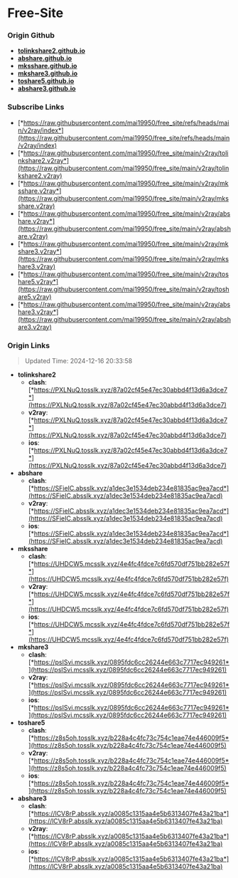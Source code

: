 # Free-Site

### Origin Github

- [**tolinkshare2.github.io**](https://github.com/tolinkshare2/tolinkshare2.github.io)
- [**abshare.github.io**](https://github.com/abshare/abshare.github.io)
- [**mksshare.github.io**](https://github.com/mksshare/mksshare.github.io)
- [**mkshare3.github.io**](https://github.com/mkshare3/mkshare3.github.io)
- [**toshare5.github.io**](https://github.com/toshare5/toshare5.github.io)
- [**abshare3.github.io**](https://github.com/abshare3/abshare3.github.io)

### Subscribe Links

- [*https://raw.githubusercontent.com/mai19950/free_site/refs/heads/main/v2ray/index*](https://raw.githubusercontent.com/mai19950/free_site/refs/heads/main/v2ray/index)
- [*https://raw.githubusercontent.com/mai19950/free_site/main/v2ray/tolinkshare2.v2ray*](https://raw.githubusercontent.com/mai19950/free_site/main/v2ray/tolinkshare2.v2ray)
- [*https://raw.githubusercontent.com/mai19950/free_site/main/v2ray/mksshare.v2ray*](https://raw.githubusercontent.com/mai19950/free_site/main/v2ray/mksshare.v2ray)
- [*https://raw.githubusercontent.com/mai19950/free_site/main/v2ray/abshare.v2ray*](https://raw.githubusercontent.com/mai19950/free_site/main/v2ray/abshare.v2ray)
- [*https://raw.githubusercontent.com/mai19950/free_site/main/v2ray/mkshare3.v2ray*](https://raw.githubusercontent.com/mai19950/free_site/main/v2ray/mkshare3.v2ray)
- [*https://raw.githubusercontent.com/mai19950/free_site/main/v2ray/toshare5.v2ray*](https://raw.githubusercontent.com/mai19950/free_site/main/v2ray/toshare5.v2ray)
- [*https://raw.githubusercontent.com/mai19950/free_site/main/v2ray/abshare3.v2ray*](https://raw.githubusercontent.com/mai19950/free_site/main/v2ray/abshare3.v2ray)

### Origin Links

> Updated Time: 2024-12-16 20:33:58

- **tolinkshare2**
  - **clash**: [*https://PXLNuQ.tosslk.xyz/87a02cf45e47ec30abbd4f13d6a3dce7*](https://PXLNuQ.tosslk.xyz/87a02cf45e47ec30abbd4f13d6a3dce7)
  - **v2ray**: [*https://PXLNuQ.tosslk.xyz/87a02cf45e47ec30abbd4f13d6a3dce7*](https://PXLNuQ.tosslk.xyz/87a02cf45e47ec30abbd4f13d6a3dce7)
  - **ios**: [*https://PXLNuQ.tosslk.xyz/87a02cf45e47ec30abbd4f13d6a3dce7*](https://PXLNuQ.tosslk.xyz/87a02cf45e47ec30abbd4f13d6a3dce7)
- **abshare**
  - **clash**: [*https://SFieIC.absslk.xyz/a1dec3e1534deb234e81835ac9ea7acd*](https://SFieIC.absslk.xyz/a1dec3e1534deb234e81835ac9ea7acd)
  - **v2ray**: [*https://SFieIC.absslk.xyz/a1dec3e1534deb234e81835ac9ea7acd*](https://SFieIC.absslk.xyz/a1dec3e1534deb234e81835ac9ea7acd)
  - **ios**: [*https://SFieIC.absslk.xyz/a1dec3e1534deb234e81835ac9ea7acd*](https://SFieIC.absslk.xyz/a1dec3e1534deb234e81835ac9ea7acd)
- **mksshare**
  - **clash**: [*https://UHDCW5.mcsslk.xyz/4e4fc4fdce7c6fd570df751bb282e57f*](https://UHDCW5.mcsslk.xyz/4e4fc4fdce7c6fd570df751bb282e57f)
  - **v2ray**: [*https://UHDCW5.mcsslk.xyz/4e4fc4fdce7c6fd570df751bb282e57f*](https://UHDCW5.mcsslk.xyz/4e4fc4fdce7c6fd570df751bb282e57f)
  - **ios**: [*https://UHDCW5.mcsslk.xyz/4e4fc4fdce7c6fd570df751bb282e57f*](https://UHDCW5.mcsslk.xyz/4e4fc4fdce7c6fd570df751bb282e57f)
- **mkshare3**
  - **clash**: [*https://psISvi.mcsslk.xyz/0895fdc6cc26244e663c7717ec949261*](https://psISvi.mcsslk.xyz/0895fdc6cc26244e663c7717ec949261)
  - **v2ray**: [*https://psISvi.mcsslk.xyz/0895fdc6cc26244e663c7717ec949261*](https://psISvi.mcsslk.xyz/0895fdc6cc26244e663c7717ec949261)
  - **ios**: [*https://psISvi.mcsslk.xyz/0895fdc6cc26244e663c7717ec949261*](https://psISvi.mcsslk.xyz/0895fdc6cc26244e663c7717ec949261)
- **toshare5**
  - **clash**: [*https://z8s5oh.tosslk.xyz/b228a4c4fc73c754c1eae74e446009f5*](https://z8s5oh.tosslk.xyz/b228a4c4fc73c754c1eae74e446009f5)
  - **v2ray**: [*https://z8s5oh.tosslk.xyz/b228a4c4fc73c754c1eae74e446009f5*](https://z8s5oh.tosslk.xyz/b228a4c4fc73c754c1eae74e446009f5)
  - **ios**: [*https://z8s5oh.tosslk.xyz/b228a4c4fc73c754c1eae74e446009f5*](https://z8s5oh.tosslk.xyz/b228a4c4fc73c754c1eae74e446009f5)
- **abshare3**
  - **clash**: [*https://lCV8rP.absslk.xyz/a0085c1315aa4e5b6313407fe43a21ba*](https://lCV8rP.absslk.xyz/a0085c1315aa4e5b6313407fe43a21ba)
  - **v2ray**: [*https://lCV8rP.absslk.xyz/a0085c1315aa4e5b6313407fe43a21ba*](https://lCV8rP.absslk.xyz/a0085c1315aa4e5b6313407fe43a21ba)
  - **ios**: [*https://lCV8rP.absslk.xyz/a0085c1315aa4e5b6313407fe43a21ba*](https://lCV8rP.absslk.xyz/a0085c1315aa4e5b6313407fe43a21ba)
